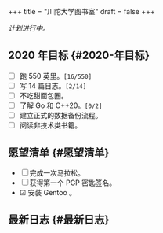 +++
title = "川陀大学图书室"
draft = false
+++

_计划进行中。_


## 2020 年目标 {#2020-年目标}

-   ☐ 跑 550 英里。<code>[16/550]</code>
-   ☐ 写 14 篇日志。<code>[2/14]</code>
-   ☐ 不吃甜面包圈。
-   ☐ 了解 Go 和 C++20。<code>[0/2]</code>
-   ☐ 建立正式的数据备份流程。
-   ☐ 阅读非技术类书籍。


## 愿望清单 {#愿望清单}

-   ☐ 完成一次马拉松。
-   ☐ 获得第一个 PGP 密匙签名。
-   ☑ 安装 Gentoo 。


## 最新日志 {#最新日志}
